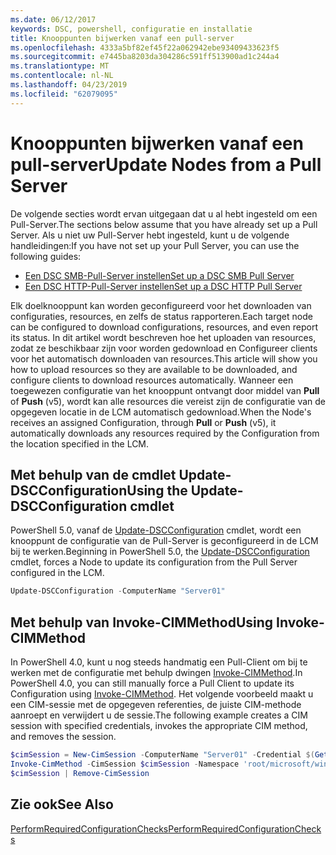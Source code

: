 ```yaml
---
ms.date: 06/12/2017
keywords: DSC, powershell, configuratie en installatie
title: Knooppunten bijwerken vanaf een pull-server
ms.openlocfilehash: 4333a5bf82ef45f22a062942ebe93409433623f5
ms.sourcegitcommit: e7445ba8203da304286c591ff513900ad1c244a4
ms.translationtype: MT
ms.contentlocale: nl-NL
ms.lasthandoff: 04/23/2019
ms.locfileid: "62079095"
---
```

# <a name="update-nodes-from-a-pull-server"></a><span data-ttu-id="b8556-103">Knooppunten bijwerken vanaf een pull-server</span><span class="sxs-lookup"><span data-stu-id="b8556-103">Update Nodes from a Pull Server</span></span>

<span data-ttu-id="b8556-104">De volgende secties wordt ervan uitgegaan dat u al hebt ingesteld om een Pull-Server.</span><span class="sxs-lookup"><span data-stu-id="b8556-104">The sections below assume that you have already set up a Pull Server.</span></span> <span data-ttu-id="b8556-105">Als u niet uw Pull-Server hebt ingesteld, kunt u de volgende handleidingen:</span><span class="sxs-lookup"><span data-stu-id="b8556-105">If you have not set up your Pull Server, you can use the following guides:</span></span>

- [<span data-ttu-id="b8556-106">Een DSC SMB-Pull-Server instellen</span><span class="sxs-lookup"><span data-stu-id="b8556-106">Set up a DSC SMB Pull Server</span></span>](pullServerSmb.md)
- [<span data-ttu-id="b8556-107">Een DSC HTTP-Pull-Server instellen</span><span class="sxs-lookup"><span data-stu-id="b8556-107">Set up a DSC HTTP Pull Server</span></span>](pullServer.md)

<span data-ttu-id="b8556-108">Elk doelknooppunt kan worden geconfigureerd voor het downloaden van configuraties, resources, en zelfs de status rapporteren.</span><span class="sxs-lookup"><span data-stu-id="b8556-108">Each target node can be configured to download configurations, resources, and even report its status.</span></span> <span data-ttu-id="b8556-109">In dit artikel wordt beschreven hoe het uploaden van resources, zodat ze beschikbaar zijn voor worden gedownload en Configureer clients voor het automatisch downloaden van resources.</span><span class="sxs-lookup"><span data-stu-id="b8556-109">This article will show you how to upload resources so they are available to be downloaded, and configure clients to download resources automatically.</span></span> <span data-ttu-id="b8556-110">Wanneer een toegewezen configuratie van het knooppunt ontvangt door middel van **Pull** of **Push** (v5), wordt kan alle resources die vereist zijn de configuratie van de opgegeven locatie in de LCM automatisch gedownload.</span><span class="sxs-lookup"><span data-stu-id="b8556-110">When the Node's receives an assigned Configuration, through **Pull** or **Push** (v5), it automatically downloads any resources required by the Configuration from the location specified in the LCM.</span></span>

## <a name="using-the-update-dscconfiguration-cmdlet"></a><span data-ttu-id="b8556-111">Met behulp van de cmdlet Update-DSCConfiguration</span><span class="sxs-lookup"><span data-stu-id="b8556-111">Using the Update-DSCConfiguration cmdlet</span></span>

<span data-ttu-id="b8556-112">PowerShell 5.0, vanaf de [Update-DSCConfiguration](/powershell/module/psdesiredstateconfiguration/update-dscconfiguration) cmdlet, wordt een knooppunt de configuratie van de Pull-Server is geconfigureerd in de LCM bij te werken.</span><span class="sxs-lookup"><span data-stu-id="b8556-112">Beginning in PowerShell 5.0, the [Update-DSCConfiguration](/powershell/module/psdesiredstateconfiguration/update-dscconfiguration) cmdlet, forces a Node to update its configuration from the Pull Server configured in the LCM.</span></span>

```powershell
Update-DSCConfiguration -ComputerName "Server01"
```

## <a name="using-invoke-cimmethod"></a><span data-ttu-id="b8556-113">Met behulp van Invoke-CIMMethod</span><span class="sxs-lookup"><span data-stu-id="b8556-113">Using Invoke-CIMMethod</span></span>

<span data-ttu-id="b8556-114">In PowerShell 4.0, kunt u nog steeds handmatig een Pull-Client om bij te werken met de configuratie met behulp dwingen [Invoke-CIMMethod](/powershell/module/cimcmdlets/invoke-cimmethod).</span><span class="sxs-lookup"><span data-stu-id="b8556-114">In PowerShell 4.0, you can still manually force a Pull Client to update its Configuration using [Invoke-CIMMethod](/powershell/module/cimcmdlets/invoke-cimmethod).</span></span> <span data-ttu-id="b8556-115">Het volgende voorbeeld maakt u een CIM-sessie met de opgegeven referenties, de juiste CIM-methode aanroept en verwijdert u de sessie.</span><span class="sxs-lookup"><span data-stu-id="b8556-115">The following example creates a CIM session with specified credentials, invokes the appropriate CIM method, and removes the session.</span></span>

```powershell
$cimSession = New-CimSession -ComputerName "Server01" -Credential $(Get-Credential)
Invoke-CimMethod -CimSession $cimSession -Namespace 'root/microsoft/windows/desiredstateconfiguration' -Class 'MSFT_DscLocalConfigurationManager' -MethodName 'PerformRequiredConfigurationChecks' -Arguments @{ 'Flags' = [uint32]1 } -Verbose
$cimSession | Remove-CimSession
```

## <a name="see-also"></a><span data-ttu-id="b8556-116">Zie ook</span><span class="sxs-lookup"><span data-stu-id="b8556-116">See Also</span></span>

[<span data-ttu-id="b8556-117">PerformRequiredConfigurationChecks</span><span class="sxs-lookup"><span data-stu-id="b8556-117">PerformRequiredConfigurationChecks</span></span>](/powershell/dsc/msft-dsclocalconfigurationmanager-performrequiredconfigurationchecks)
